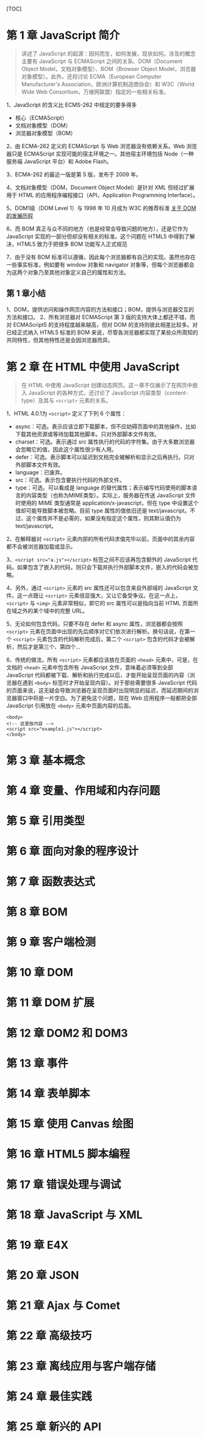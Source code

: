 [TOC]

# 第 1 章 JavaScript 简介
> 讲述了 JavaScript 的起源：因何而生，如何发展，现状如何。涉及的概念主要有 JavaScript 与 ECMAScript 之间的关系、DOM（Document Object Model，文档对象模型）、BOM（Browser Object Model，浏览器对象模型）。此外，还将讨论 ECMA（European Computer Manufacturer's Association，欧洲计算机制造商协会）和 W3C（World Wide Web Consortium，万维网联盟）指定的一些相关标准。

1、JavaScript 的含义比 ECMS-262 中规定的要多得多

- 核心（ECMAScript）
- 文档对象模型（DOM）
- 浏览器对象模型（BOM）

2、由 ECMA-262 定义的 ECMAScript 与 Web 浏览器没有依赖关系。Web 浏览器只是 ECMAScript 实现可能的宿主环境之一。其他宿主环境包括 Node（一种服务端 JavaScript 平台）和 Adobe Flash。

3、ECMA-262 的最近一版是第 5 版，发布于 2009 年。

4、文档对象模型（DOM，Document Object Model）是针对 XML 但经过扩展用于 HTML 的应用程序编程接口（API，Application Programming Interface）。

5、DOM1级（DOM Level 1）与 1998 年 10 月成为 W3C 的推荐标准
[关于 DOM 的发展历程](https://www.w3.org/TR/?tag=dom)

6、而 BOM 真正与众不同的地方（也是经常会导致问题的地方），还是它作为 JavaScript 实现的一部分但却没有相关的标准。这个问题在 HTML5 中得到了解决，HTML5 致力于把很多 BOM 功能写入正式规范

7、由于没有 BOM 标准可以遵循，因此每个浏览器都有自己的实现。虽然也存在一些事实标准，例如要有 window 对象和 navigator 对象等，但每个浏览器都会为这两个对象乃至其他对象定义自己的属性和方法。

## 第 1 章小结
1、DOM，提供访问和操作网页内容的方法和接口；BOM，提供与浏览器交互的方法和接口。
2、所有浏览器对 ECMAScript 第 3 版的支持大体上都还不错，而对 ECMAScript5 的支持程度越来越高，但对 DOM 的支持则彼此相差比较多。对已经正式纳入 HTML5 标准的 BOM 来说，尽管各浏览器都实现了某些众所周知的共同特性，但其他特性还是会因浏览器而异。

# 第 2 章 在 HTML 中使用 JavaScript
> 在 HTML 中使用 JavaScript 创建动态网页。这一章不仅展示了在网页中嵌入 JavaScript 的各种方式，还讨论了 JavaScript 内容类型（content-type）及其与 `<script>` 元素的关系。

1、HTML 4.0.1为 `<script>` 定义了下列 6 个属性：

- async：可选。表示应该立即下载脚本，但不应妨碍页面中的其他操作，比如下载其他资源或等待加载其他脚本。只对外部脚本文件有效。
- charset：可选。表示通过 src 属性执行的代码的字符集。由于大多数浏览器会忽略它的值，因此这个属性很少有人用。
- defer：可选。表示脚本可以延迟到文档完全被解析和显示之后再执行。只对外部脚本文件有效。
- language：已废弃。
- src：可选。表示包含要执行代码的外部文件。
- type：可选。可以看成是 language 的替代属性；表示编写代码使用的脚本语言的内容类型（也称为MIME类型）。实际上，服务器在传送 JavaScript 文件时使用的 MIME 类型通常是 application/x-javascript，但在 type 中设置这个值却可能导致脚本被忽略。目前 type 属性的值依旧还是 text/javascript。不过，这个属性并不是必需的，如果没有指定这个属性，则其默认值仍为 text/javascript。

2、在解释器对 `<script>` 元素内部的所有代码求值完毕以前，页面中的其余内容都不会被浏览器加载或显示。

3、`<script src="a.js"></script>` 标签之间不应该再包含额外的 JavaScript 代码。如果包含了嵌入的代码，则只会下载并执行外部脚本文件，嵌入的代码会被忽略。

4、另外，通过 `<script>` 元素的 src 属性还可以包含来自外部域的 JavaScript 文件。这一点既让 `<script>` 元素倍显强大，又让它备受争议。在这一点上，`<script>` 与 `<img>` 元素非常相似，即它的 src 属性可以是指向当前 HTML 页面所在域之外的某个域中的完整 URL。

5、无论如何包含代码，只要不存在 defer 和 async 属性，浏览器都会按照 `<script>` 元素在页面中出现的先后顺序对它们依次进行解析。换句话说，在第一个 `<script>` 元素包含的代码解析完成后，第二个 `<script>` 包含的代码才会被解析，然后才是第三个、第四个...

6、传统的做法，所有 `<script>` 元素都应该放在页面的 `<head>` 元素中，可是，在文档的 `<head>` 元素中包含所有 JavaScript 文件，意味着必须等到全部 JavaScript 代码都被下载、解析和执行完成以后，才能开始呈现页面的内容（浏览器在遇到 `<body>` 标签时才开始呈现内容）。对于那些需要很多 JavaScript 代码的页面来说，这无疑会导致浏览器在呈现页面时出现明显的延迟，而延迟期间的浏览器窗口中将是一片空白。为了避免这个问题，现在 Web 应用程序一般都把全部 JavaScript 引用放在 `<body>` 元素中页面内容的后面。
```
<body>
<!-- 这里放内容 -->
<script src="example1.js"></script>
</body>
```

# 第 3 章 基本概念

# 第 4 章 变量、作用域和内存问题

# 第 5 章 引用类型

# 第 6 章 面向对象的程序设计

# 第 7 章 函数表达式

# 第 8 章 BOM

# 第 9 章 客户端检测

# 第 10 章 DOM

# 第 11 章 DOM 扩展

# 第 12 章 DOM2 和 DOM3

# 第 13 章 事件

# 第 14 章 表单脚本

# 第 15 章 使用 Canvas 绘图

# 第 16 章 HTML5 脚本编程

# 第 17 章 错误处理与调试

# 第 18 章 JavaScript 与 XML

# 第 19 章 E4X

# 第 20 章 JSON

# 第 21 章 Ajax 与 Comet

# 第 22 章 高级技巧

# 第 23 章 离线应用与客户端存储

# 第 24 章 最佳实践

# 第 25 章 新兴的 API